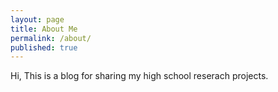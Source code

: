 ```yaml
---
layout: page
title: About Me
permalink: /about/
published: true
---
```



Hi, This is a blog for sharing my high school reserach projects.